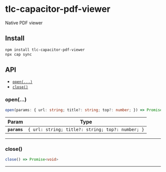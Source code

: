 # tlc-capacitor-pdf-viewer

Native PDF viewer

## Install

```bash
npm install tlc-capacitor-pdf-viewer
npx cap sync
```

## API

<docgen-index>

* [`open(...)`](#open)
* [`close()`](#close)

</docgen-index>

<docgen-api>
<!--Update the source file JSDoc comments and rerun docgen to update the docs below-->

### open(...)

```typescript
open(params: { url: string; title?: string; top?: number; }) => Promise<void>
```

| Param        | Type                                                        |
| ------------ | ----------------------------------------------------------- |
| **`params`** | <code>{ url: string; title?: string; top?: number; }</code> |

--------------------


### close()

```typescript
close() => Promise<void>
```

--------------------

</docgen-api>
